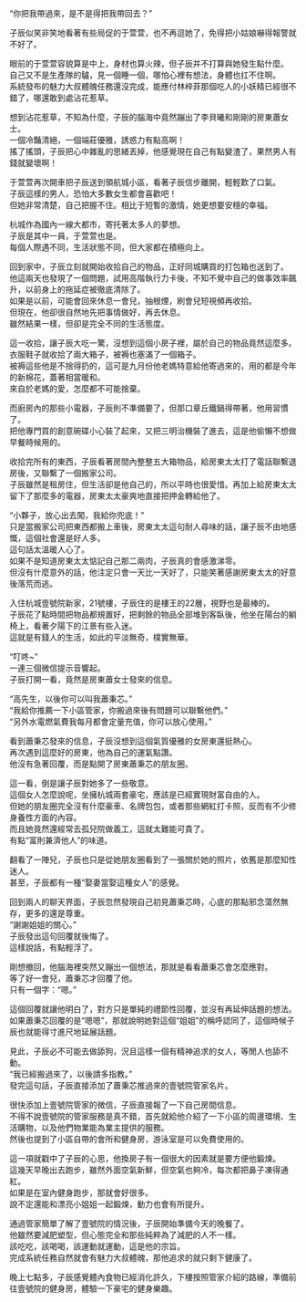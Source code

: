 “你把我帶過來，是不是得把我帶回去？”

子辰似笑非笑地看著有些局促的于萱萱，也不再逗她了，免得把小姑娘嚇得報警就不好了。

眼前的于萱萱容貌算是中上，身材也算火辣，但子辰并不打算與她發生點什麼。  
自己又不是生產隊的驢，見一個睡一個，哪怕心裡有想法，身體也扛不住啊。  
系統發布的魅力大叔體魄任務還沒完成，能應付林梓菲那個吃人的小妖精已經很不錯了，哪還敢到處沾花惹草。

想到沾花惹草，不知為什麼，子辰的腦海中竟然蹦出了李貝曦和剛剛的房東蕭女士。  
一個冷豔清絕，一個端莊優雅，誘惑力有點高啊！  
搖了搖頭，子辰把心中雜亂的思緒丟掉，他感覺現在自己有點變渣了，果然男人有錢就變壞啊！

于萱萱再次開車把子辰送到領航城小區，看著子辰信步離開，輕輕歎了口氣。  
子辰這樣的男人，恐怕大多數女生都會喜歡吧！  
但她非常清楚，自己把握不住。相比于短暫的激情，她更想要安穩的幸福。

杭城作為國內一線大都市，寄托著太多人的夢想。  
子辰是其中一員，于萱萱也是。  
每個人際遇不同，生活狀態不同，但大家都在積極向上。

回到家中，子辰立刻就開始收拾自己的物品，正好同城購買的打包箱也送到了。  
他這兩天也發現了一個問題，試用高階執行力卡後，不知不覺中自己的做事效率飆升，以前身上的拖延症被徹底清除了。  
如果是以前，可能會回來休息一會兒，抽根煙，刷會兒短視頻再收拾。  
但現在，他卻很自然地先把事情做好，再去休息。  
雖然結果一樣，但卻是完全不同的生活態度。

這一收拾，讓子辰大吃一驚，沒想到這個小房子裡，屬於自己的物品竟然這麼多。  
衣服鞋子就收拾了兩大箱子，被褥也塞滿了一個箱子。  
被褥這些他是不捨得扔的，這可是九月份他老媽特意給他寄過來的，用的都是今年的新棉花，蓋著相當暖和。  
來自於老媽的愛，怎麼都不可能捨棄。

而廚房內的那些小電器，子辰則不準備要了，但那口章丘鐵鍋得帶著，他用習慣了。  
把他專門買的創意碗碟小心裝了起來，又把三明治機裝了進去，這是他偷懶不想做早餐時候用的。

收拾完所有的東西，子辰看著房間內整整五大箱物品，給房東太太打了電話聯繫退房後，又聯繫了一個搬家公司。  
子辰雖然是租房住，但生活卻是他自己的，所以平時也很愛惜。再加上給房東太太留下了那麼多的電器，房東太太豪爽地直接把押金轉給他了。

“小夥子，放心出去闖，我給你兜底！”  
只是當搬家公司把東西都搬上車後，房東太太這句耐人尋味的話，讓子辰不由地感慨，這個社會還是好人多。  
這句話太溫暖人心了。  
如果不是知道房東太太惦記自己那二兩肉，子辰真的會感激涕零。  
但沒有什麼意外的話，他注定只會一天比一天好了，只能笑著感謝房東太太的好意後落荒而逃。

入住杭城壹號院新家，21號樓，子辰住的是樓王的22層，視野也是最棒的。  
子辰花了點時間把物品都規置好，把剩餘的物品全部堆到客臥後，他坐在陽台的躺椅上，看著夕陽下的江景有些入迷。  
這就是有錢人的生活，如此的平淡無奇，樸實無華。

“叮咚~”  
一連三個微信提示音響起。  
子辰打開一看，竟然是房東蕭女士發來的信息。  

“高先生，以後你可以叫我蕭秉芯。”  
“我給你推薦一下小區管家，你搬過來後有問題可以聯繫他們。”  
“另外水電燃氣費我每月都會定量充值，你可以放心使用。”  

看到蕭秉芯發來的信息，子辰沒想到這個氣質優雅的女房東還挺熱心。  
再次遇到這麼好的房東，他為自己的運氣點讚。  
他沒有急著回覆，而是點開了房東蕭秉芯的朋友圈。  

這一看，倒是讓子辰對她多了一些敬意。  
這個女人怎麼說呢，坐擁杭城兩套豪宅，應該是已經實現財富自由的人。  
但她的朋友圈完全沒有什麼豪車、名牌包包，或者那些網紅打卡照，反而有不少修身養性方面的內容。  
而且她竟然還經常去孤兒院做義工，這就太難能可貴了。  
有點“富則兼濟他人”的味道。

翻看了一陣兒，子辰也只是從她朋友圈看到了一張關於她的照片，依舊是那麼知性迷人。  
甚至，子辰都有一種“娶妻當娶這種女人”的感覺。  

回到兩人的聊天界面，子辰忽然發現自己初見蕭秉芯時，心底的那點邪念蕩然無存，更多的還是尊重。  
“謝謝姐姐的關心。”  
子辰發出這句回覆就後悔了。  
這樣說話，有點輕浮了。  

剛想撤回，他腦海裡突然又蹦出一個想法，那就是看看蕭秉芯會怎麼應對。  
等了好一會兒，蕭秉芯才回覆了他。  
只有一個字：“嗯。”  

這個回覆就讓他明白了，對方只是單純的禮節性回覆，並沒有再延伸話題的想法。  
如果蕭秉芯回覆的是“嗯嗯”，那就說明她對這個“姐姐”的稱呼認同了，這個時候子辰也就能得寸進尺地延展話題。  

見此，子辰必不可能去做舔狗，況且這樣一個有精神追求的女人，等閒人也舔不動。  
“我已經搬過來了，以後請多指教。”  
發完這句話，子辰直接添加了蕭秉芯推過來的壹號院管家名片。  

很快添加上壹號院管家的微信，子辰直接報了一下自己房間信息。  
不得不說壹號院的管家服務是真不錯，首先就給他介紹了一下小區的周邊環境、生活購物，以及他們物業能為業主提供的服務。  
然後也提到了小區自帶的會所和健身房，游泳室是可以免費使用的。  

這一項就戳中了子辰的心思，他換房子有一個很大的因素就是要方便他鍛煉。  
這幾天早晚出去跑步，雖然外面空氣新鮮，但空氣也夠冷，每次都把鼻子凍得通紅。  
如果是在室內健身跑步，那就會好很多。  
說不定還能和漂亮小姐姐一起鍛煉，動力也會有所提升。  

通過管家簡單了解了壹號院的情況後，子辰開始準備今天的晚餐了。  
他雖然要減肥塑型，但心態完全和那些純粹為了減肥的人不一樣。  
該吃吃，該喝喝，該運動就運動，這是他的宗旨。  
完成系統任務自然就會有魅力大叔體魄，那他追求的就只剩下健康了。  

晚上七點多，子辰感覺體內食物已經消化許久，下樓按照管家介紹的路線，準備前往壹號院的健身房，體驗一下豪宅的健身樂趣。